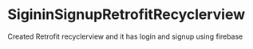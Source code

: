 # SigininSignupRetrofitRecyclerview
Created Retrofit recyclerview and it has login and signup using firebase
